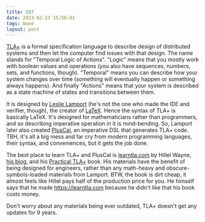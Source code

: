 ```yaml
---
title: 587
date: 2023-02-23 15:56:01
tags: None
layout: post
---
```


[TLA+](https://en.wikipedia.org/wiki/TLA%2B) is a formal specification language to describe design of distributed systems and then let the computer find issues with that design. The name stands for "Temporal Logic of Actions". "Logic" means that you mostly work with boolean values and operations (you also have sequences, numbers, sets, and functions, though). "Temporal" means you can describe how your system changes over time (something will eventually happen or something always happens). And finally "Actions" means that your system is described as a state machine of states and transitions between them.

It is designed by [Leslie Lamport](https://en.wikipedia.org/wiki/Leslie_Lamport) (he's not the one who made the IDE and verifier, though), the creator of [LaTeX](https://en.wikipedia.org/wiki/LaTeX). Hence the syntax of TLA+ is basically LaTeX. It's designed for mathematicians rather than programmers, and so describing imperative operation in it is mind-bending. So, Lamport later also created [PlusCal](https://en.wikipedia.org/wiki/PlusCal), an imperative DSL that generates TLA+ code. TBH, it's all a big mess and far cry from modern programming languages, their syntax, and conveniences, but it gets the job done.

The best place to learn TLA+ and PlusCal is [learntla.com](https://learntla.com/) by Hillel Wayne, [his blog](https://www.hillelwayne.com/tags/tla+/), and his [Practical TLA+](https://link.springer.com/book/10.1007/978-1-4842-3829-5) book. His materials have the benefit of being designed for engineers, rather than any math-heavy and obscure-symbols-loaded materials from Lamport. BTW, the book is dirt cheap, it almost feels like Hillel pays half of the production price for you. He himself says that he made <https://learntla.com> because he didn't like that his book costs money. 

Don't worry about any materials being ever outdated, TLA+ doesn't get any updates for 9 years.
